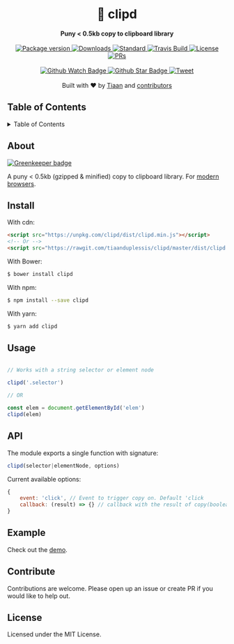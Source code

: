 <h1 align="center">📎 clipd</h1>
<div align="center">
  <strong>Puny < 0.5kb copy to clipboard library</strong>
</div>
<br>
<div align="center">
  <a href="https://npmjs.org/package/clipd">
    <img src="https://img.shields.io/npm/v/clipd.svg?style=flat-square" alt="Package version" />
  </a>
  <a href="https://npmjs.org/package/clipd">
  <img src="https://img.shields.io/npm/dm/clipd.svg?style=flat-square" alt="Downloads" />
  </a>
  <a href="https://github.com/feross/standard">
    <img src="https://img.shields.io/badge/code%20style-standard-brightgreen.svg?style=flat-square" alt="Standard" />
  </a>
  <a href="https://travis-ci.org/tiaanduplessis/clipd">
    <img src="https://img.shields.io/travis/tiaanduplessis/clipd.svg?style=flat-square" alt="Travis Build" />
  </a>
  <a href="https://github.com/tiaanduplessis/clipd/blob/master/LICENSE">
    <img src="https://img.shields.io/npm/l/clipd.svg?style=flat-square" alt="License" />
  </a>
  <a href="http://makeapullrequest.com">
    <img src="https://img.shields.io/badge/PRs-welcome-brightgreen.svg?style=flat-square" alt="PRs" />
  </a>
</div>
<br>
<div align="center">
  <a href="https://github.com/tiaanduplessis/clipd/watchers">
    <img src="https://img.shields.io/github/watchers/tiaanduplessis/clipd.svg?style=social" alt="Github Watch Badge" />
  </a>
  <a href="https://github.com/tiaanduplessis/clipd/stargazers">
    <img src="https://img.shields.io/github/stars/tiaanduplessis/clipd.svg?style=social" alt="Github Star Badge" />
  </a>
  <a href="https://twitter.com/intent/tweet?text=Check%20out%20clipd!%20https://github.com/tiaanduplessis/clipd%20%F0%9F%91%8D">
    <img src="https://img.shields.io/twitter/url/https/github.com/tiaanduplessis/clipd.svg?style=social" alt="Tweet" />
  </a>
</div>
<br>
<div align="center">
  Built with ❤︎ by <a href="tiaanduplessis.co.za">Tiaan</a> and <a href="https://github.com/tiaanduplessis/clipd/graphs/contributors">contributors</a>
</div>


<h2>Table of Contents</h2>
<details>
  <summary>Table of Contents</summary>
	<li><a href="#About">About</a></li>
  <li><a href="#install">Install</a></li>
  <li><a href="#usage">Usage</a></li>
  <li><a href="#api">API</a></li>
	<li><a href="#example">example</a></li>
  <li><a href="#contribute">Contribute</a></li>
  <li><a href="#license">License</a></li>
</details>

## About

[![Greenkeeper badge](https://badges.greenkeeper.io/tiaanduplessis/clipd.svg)](https://greenkeeper.io/)

A puny < 0.5kb (gzipped & minified) copy to clipboard library. For [modern browsers](https://www.microsoft.com/en-za/download/internet-explorer.aspx).

## Install

With cdn:

```html
<script src="https://unpkg.com/clipd/dist/clipd.min.js"></script>
<!-- Or -->
<script src="https://rawgit.com/tiaanduplessis/clipd/master/dist/clipd.min.js"></script>
```

With Bower:

```sh
$ bower install clipd
```

With npm:

```sh
$ npm install --save clipd
```

With yarn:

```sh
$ yarn add clipd
```

## Usage

```js

// Works with a string selector or element node

clipd('.selector')

// OR

const elem = document.getElementById('elem')
clipd(elem)

```

## API

The module exports a single function with signature:

```js
clipd(selector|elementNode, options)
```

Current available options:

```js
{
	event: 'click', // Event to trigger copy on. Default 'click
	callback: (result) => {} // callback with the result of copy(boolean)
}
```

## Example

Check out the [demo](https://tiaanduplessis.github.io/clipd/).

## Contribute

Contributions are welcome. Please open up an issue or create PR if you would like to help out.

## License

Licensed under the MIT License.
